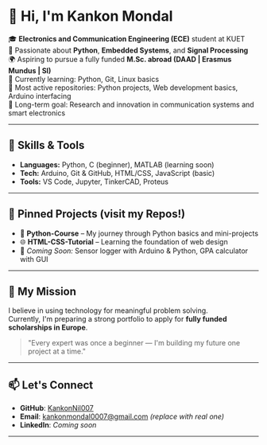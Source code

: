 # 👋 Hi, I'm Kankon Mondal

🎓 **Electronics and Communication Engineering (ECE)** student at KUET  
🚀 Passionate about **Python**, **Embedded Systems**, and **Signal Processing**  
🌍 Aspiring to pursue a fully funded **M.Sc. abroad (DAAD | Erasmus Mundus | SI)**  
📘 Currently learning: Python, Git, Linux basics  
📂 Most active repositories: Python projects, Web development basics, Arduino interfacing  
🧠 Long-term goal: Research and innovation in communication systems and smart electronics

---

## 🔧 Skills & Tools

- **Languages:** Python, C (beginner), MATLAB (learning soon)
- **Tech:** Arduino, Git & GitHub, HTML/CSS, JavaScript (basic)
- **Tools:** VS Code, Jupyter, TinkerCAD, Proteus

---

## 📌 Pinned Projects (visit my Repos!)

- 🐍 **Python-Course** – My journey through Python basics and mini-projects  
- 🌐 **HTML-CSS-Tutorial** – Learning the foundation of web design  
- 🔢 _Coming Soon:_ Sensor logger with Arduino & Python, GPA calculator with GUI  

---

## 🧭 My Mission

I believe in using technology for meaningful problem solving.  
Currently, I'm preparing a strong portfolio to apply for **fully funded scholarships in Europe**.

> "Every expert was once a beginner — I'm building my future one project at a time."

---

## 📫 Let's Connect

- **GitHub**: [KankonNil007](https://github.com/KankonNil007)
- **Email**: kankonmondal0007@gmail.com *(replace with real one)*
- **LinkedIn**: *Coming soon*

---

